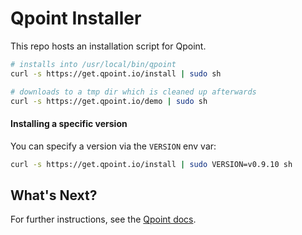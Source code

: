 # Qpoint Installer

This repo hosts an installation script for Qpoint.

```sh
# installs into /usr/local/bin/qpoint
curl -s https://get.qpoint.io/install | sudo sh
```

```sh
# downloads to a tmp dir which is cleaned up afterwards
curl -s https://get.qpoint.io/demo | sudo sh
```

#### Installing a specific version

You can specify a version via the `VERSION` env var:

```sh
curl -s https://get.qpoint.io/install | sudo VERSION=v0.9.10 sh
```

## What's Next?

For further instructions, see the [Qpoint docs](https://docs.qpoint.io/installation).